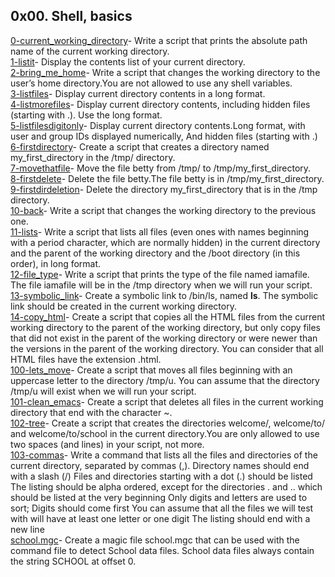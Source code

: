 ## 0x00. Shell, basics
[0-current_working_directory](https://github.com/UgoBen3/alx-system_engineering-devops/blob/master/0x00-shell_basics/0-current_working_directory)- Write a script that prints the absolute path name of the current working directory.<br/>
[1-listit](https://github.com/UgoBen3/alx-system_engineering-devops/blob/master/0x00-shell_basics/1-listit~)- Display the contents list of your current directory.<br/>
[2-bring_me_home](https://github.com/UgoBen3/alx-system_engineering-devops/blob/master/0x00-shell_basics/2-bring_me_home)- Write a script that changes the working directory to the user’s home directory.You are not allowed to use any shell variables.<br/>
[3-listfiles](https://github.com/UgoBen3/alx-system_engineering-devops/blob/master/0x00-shell_basics/3-listfiles)- Display current directory contents in a long format.<br/>
[4-listmorefiles](https://github.com/UgoBen3/alx-system_engineering-devops/blob/master/0x00-shell_basics/4-listmorefiles)- Display current directory contents, including hidden files (starting with .). Use the long format.<br/>
[5-listfilesdigitonly](https://github.com/UgoBen3/alx-system_engineering-devops/blob/master/0x00-shell_basics/5-listfilesdigitonly)- Display current directory contents.Long format, with user and group IDs displayed numerically, And hidden files (starting with .)<br/>
[6-firstdirectory](https://github.com/UgoBen3/alx-system_engineering-devops/blob/master/0x00-shell_basics/6-firstdirectory)- Create a script that creates a directory named my_first_directory in the /tmp/ directory.<br/>
[7-movethatfile](https://github.com/UgoBen3/alx-system_engineering-devops/blob/master/0x00-shell_basics/7-movethatfile)- Move the file betty from /tmp/ to /tmp/my_first_directory.<br/>
[8-firstdelete](https://github.com/UgoBen3/alx-system_engineering-devops/blob/master/0x00-shell_basics/8-firstdelete)- Delete the file betty.The file betty is in /tmp/my_first_directory.<br/>
[9-firstdirdeletion](https://github.com/UgoBen3/alx-system_engineering-devops/blob/master/0x00-shell_basics/9-firstdirdeletion)- Delete the directory my_first_directory that is in the /tmp directory.<br/>
[10-back](https://github.com/UgoBen3/alx-system_engineering-devops/blob/master/0x00-shell_basics/10-back)- Write a script that changes the working directory to the previous one.<br/>
[11-lists](https://github.com/UgoBen3/alx-system_engineering-devops/blob/master/0x00-shell_basics/11-lists)- Write a script that lists all files (even ones with names beginning with a period character, which are normally hidden) in the current directory and the parent of the working directory and the /boot directory (in this order), in long format.<br/>
[12-file_type](https://github.com/UgoBen3/alx-system_engineering-devops/blob/master/0x00-shell_basics/12-file_type)- Write a script that prints the type of the file named iamafile. The file iamafile will be in the /tmp directory when we will run your script.<br/>
[13-symbolic_link](https://github.com/UgoBen3/alx-system_engineering-devops/blob/master/0x00-shell_basics/13-symbolic_link)- Create a symbolic link to /bin/ls, named __ls__. The symbolic link should be created in the current working directory.<br/>
[14-copy_html](https://github.com/UgoBen3/alx-system_engineering-devops/blob/master/0x00-shell_basics/14-copy_html)- Create a script that copies all the HTML files from the current working directory to the parent of the working directory, but only copy files that did not exist in the parent of the working directory or were newer than the versions in the parent of the working directory. You can consider that all HTML files have the extension .html.<br/>
[100-lets_move](https://github.com/UgoBen3/alx-system_engineering-devops/blob/master/0x00-shell_basics/100-lets_move)- Create a script that moves all files beginning with an uppercase letter to the directory /tmp/u. You can assume that the directory /tmp/u will exist when we will run your script.<br/>
[101-clean_emacs](https://github.com/UgoBen3/alx-system_engineering-devops/blob/master/0x00-shell_basics/101-clean_emacs)- Create a script that deletes all files in the current working directory that end with the character ~.<br/>
[102-tree](https://github.com/UgoBen3/alx-system_engineering-devops/blob/master/0x00-shell_basics/102-tree)- Create a script that creates the directories welcome/, welcome/to/ and welcome/to/school in the current directory.You are only allowed to use two spaces (and lines) in your script, not more.<br/>
[103-commas](https://github.com/UgoBen3/alx-system_engineering-devops/blob/master/0x00-shell_basics/103-commas)- Write a command that lists all the files and directories of the current directory, separated by commas (,).
Directory names should end with a slash (/)
Files and directories starting with a dot (.) should be listed
The listing should be alpha ordered, except for the directories . and .. which should be listed at the very beginning
Only digits and letters are used to sort; Digits should come first
You can assume that all the files we will test with will have at least one letter or one digit
The listing should end with a new line<br/>
[school.mgc](https://github.com/UgoBen3/alx-system_engineering-devops/blob/master/0x00-shell_basics/school.mgc)- Create a magic file school.mgc that can be used with the command file to detect School data files. School data files always contain the string SCHOOL at offset 0.
